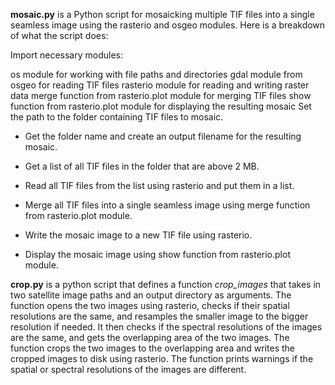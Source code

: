 **mosaic.py** is a Python script for mosaicking multiple TIF files into a single seamless image using the rasterio and osgeo modules. Here is a breakdown of what the script does:

Import necessary modules:

os module for working with file paths and directories
gdal module from osgeo for reading TIF files
rasterio module for reading and writing raster data
merge function from rasterio.plot module for merging TIF files
show function from rasterio.plot module for displaying the resulting mosaic
Set the path to the folder containing TIF files to mosaic.

- Get the folder name and create an output filename for the resulting mosaic.

- Get a list of all TIF files in the folder that are above 2 MB.

- Read all TIF files from the list using rasterio and put them in a list.

- Merge all TIF files into a single seamless image using merge function from rasterio.plot module.

- Write the mosaic image to a new TIF file using rasterio.

- Display the mosaic image using show function from rasterio.plot module.

**crop.py** is a python script that defines a function *crop_images* that takes in two satellite image paths and an output directory as arguments. The function opens the two images using rasterio, checks if their spatial resolutions are the same, and resamples the smaller image to the bigger resolution if needed. It then checks if the spectral resolutions of the images are the same, and gets the overlapping area of the two images. The function crops the two images to the overlapping area and writes the cropped images to disk using rasterio. The function prints warnings if the spatial or spectral resolutions of the images are different.
